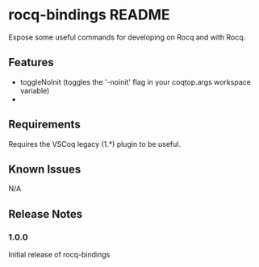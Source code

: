 # rocq-bindings README

Expose some useful commands for developing on Rocq and with Rocq.

## Features

- toggleNoInit (toggles the '-noinit' flag in your coqtop.args workspace variable)
- 
## Requirements

Requires the VSCoq legacy (1.*) plugin to be useful.

## Known Issues

N/A

## Release Notes

### 1.0.0

Initial release of rocq-bindings
